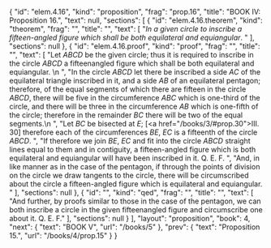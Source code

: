 {
  "id": "elem.4.16",
  "kind": "proposition",
  "frag": "prop.16",
  "title": "BOOK IV: Proposition 16.",
  "text": null,
  "sections": [
    {
      "id": "elem.4.16.theorem",
      "kind": "theorem",
      "frag": "",
      "title": "",
      "text": [
        "<var>In a given circle to inscribe a fifteen-angled figure which shall be both equilateral and equiangular</var>. "
      ],
      "sections": null
    },
    {
      "id": "elem.4.16.proof",
      "kind": "proof",
      "frag": "",
      "title": "",
      "text": [
        "Let <var>ABCD</var> be the given circle; thus it is required to inscribe in the circle <var>ABCD</var> a fifteenangled figure which shall be both equilateral and equiangular. \n      ",
        "In the circle <var>ABCD</var> let there be inscribed a side <var>AC</var> of the equilateral triangle inscribed in it, and a side <var>AB</var> of an equilateral pentagon; therefore, of the equal segments of which there are fifteen in the circle <var>ABCD</var>, there will be five in the circumference <var>ABC</var> which is one-third of the circle, and there will be three in the circumference <var>AB</var> which is one-fifth of the circle; therefore in the remainder <var>BC</var> there will be two of the equal segments.\n      ",
        "Let <var>BC</var> be bisected at <var>E</var>; [<a href=\"/books/3/#prop.30\">III. 30</a>] therefore each of the circumferences <var>BE</var>, <var>EC</var> is a fifteenth of the circle <var>ABCD</var>. ",
        "If therefore we join <var>BE</var>, <var>EC</var> and fit into the circle <var>ABCD</var> straight lines equal to them and in contiguity, a fifteen-angled figure which is both equilateral and equiangular will have been inscribed in it. Q. E. F. ",
        "And, in like manner as in the case of the pentagon, if through the points of division on the circle we draw tangents to the circle, there will be circumscribed about the circle a fifteen-angled figure which is equilateral and equiangular. "
      ],
      "sections": null
    },
    {
      "id": "",
      "kind": "qed",
      "frag": "",
      "title": "",
      "text": [
        "And further, by proofs similar to those in the case of the pentagon, we can both inscribe a circle in the given fifteenangled figure and circumscribe one about it. Q. E. F."
      ],
      "sections": null
    }
  ],
  "layout": "proposition",
  "book": 4,
  "next": {
    "text": "BOOK V",
    "url": "/books/5"
  },
  "prev": {
    "text": "Proposition 15.",
    "url": "/books/4/prop.15"
  }
}
